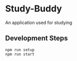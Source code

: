 # Study-Buddy
An application used for studying

## Development Steps
`npm run setup`  
`npm run start`  

